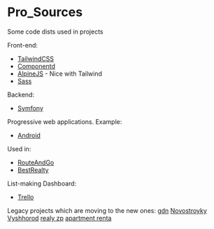 # Pro_Sources
Some code dists used in projects


Front-end:

* [TailwindCSS](https://tailwindcss.com/) 
* [Componentd](https://tailwindcomponents.com/)
* [AlpineJS](https://github.com/alpinejs/alpine) - Nice with Tailwind
* [Sass](https://sass-lang.com/)

Backend:
* [Symfony](https://symfony.com)

Progressive web applications.
Example:
* [Android](https://play.google.com/store/apps/details?id=net.routeandgo.www)

Used in:

* [RouteAndGo](https://www.routeandgo.net)
* [BestRealty](https://bestrealty.com.ua)


List-making Dashboard:
* [Trello](https://trello.com/bestrealtycomua)

Legacy projects which are moving to the new ones:
[gdn](http://gdn.com.ua)
[Novostroyky Vyshhorod](http://zirka-dnipra.com.ua)
[realy zp](http://realt.zp.ua)
[apartment renta](htttp://dobova.com.ua)